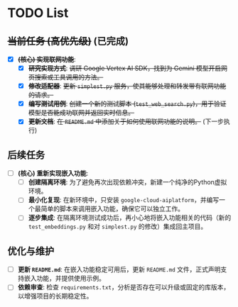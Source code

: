 # TODO List

## ~~当前任务 (高优先级)~~ (已完成)

- [x] **~~(核心) 实现联网功能~~**:
  - [x] **~~研究实现方式~~**: ~~调研 Google Vertex AI SDK，找到为 Gemini 模型开启网页搜索或工具调用的方法。~~
  - [x] **~~修改适配器~~**: ~~更新 `simplest.py` 服务，使其能够处理和转发带有联网功能的请求。~~
  - [x] **~~编写测试用例~~**: ~~创建一个新的测试脚本 (`test_web_search.py`)，用于验证模型是否能成功联网并返回实时信息。~~
  - [x] **~~更新文档~~**: ~~在 `README.md` 中添加关于如何使用联网功能的说明。~~ (下一步执行)

## 后续任务

- [ ] **(核心) 重新实现嵌入功能**:
  - [ ] **创建隔离环境**: 为了避免再次出现依赖冲突，新建一个纯净的Python虚拟环境。
  - [ ] **最小化复现**: 在新环境中，只安装 `google-cloud-aiplatform`，并编写一个最简单的脚本来调用嵌入功能，确保它可以独立工作。
  - [ ] **逐步集成**: 在隔离环境测试成功后，再小心地将嵌入功能相关的代码（新的 `test_embeddings.py` 和对 `simplest.py` 的修改）集成回主项目。

## 优化与维护

- [ ] **更新 `README.md`**: 在嵌入功能稳定可用后，更新 `README.md` 文件，正式声明支持嵌入功能，并提供使用示例。
- [ ] **依赖审查**: 检查 `requirements.txt`，分析是否存在可以升级或固定的库版本，以增强项目的长期稳定性。 